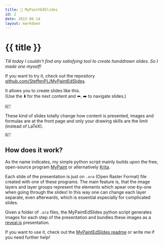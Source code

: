 ```yaml
---
title: 🎨 MyPaintEdSlides
id: 2
date: 2022-06-14
layout: markdown
---
```


# {{ title }}

_Till today I couldn't find any satisfying tool to create
handdrawn slides. So I made one myself!_

If you want to try it, check out the repository [github.com/SteffenPL/MyPaintEdSlides](https://github.com/SteffenPL/MyPaintEdSlides).

It allows you to create slides like this. <br>(Use the ⬇️ for the next content and ⬅️, ➡️ to navigate slides.)

<div class="container mx-auto bg-lime-200 aspect-video">
<iframe class="h-full w-full" width="16" height="9" src="
https://steffenpl.github.io/MyPaintEdSlidesExamples/talks/2018/student_talk/index.html#/2/11">
</iframe>
</div>

These kind of slides totally change how content is presented, images and formulas are at the front page 
and only your drawing skills are the limit (instead of LaTeX).

<div class="container mx-auto bg-lime-200 aspect-video">
<iframe class="h-full w-full" width="16" height="9" src="https://steffenpl.github.io/MyPaintEdSlidesExamples/talks/2018/master_thesis/index.html#/3/1">
</iframe>
</div>



## How does it work? 

As the name indicates, my simple python script mainly builds upon the free, open-source program
[MyPaint](http://mypaint.org/) or alternatively [Krita](https://krita.org/en/).

Each slide of the presentation is just on `.ora` (Open Raster Format) file created with one of these programs.
The main feature is, that the image layers and layer groups represent the elements which apear one-by-one when going through the slides!
In this way one can change each layer separate, even afterwards, which is essential especially for complicated slides.


Given a folder of `.ora` files, the MyPaintEdSlides python script 
generates images for each step of the presentation and bundles these images as a [reveal.js](https://revealjs.com/) presentation.

If you want to use it, check out the [MyPaintEdSlides readme](https://github.com/SteffenPL/MyPaintEdSlides#readme) or write me if you need further help! 


